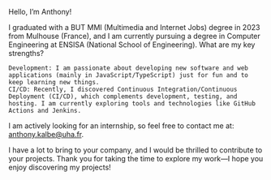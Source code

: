 Hello, I’m Anthony!

I graduated with a BUT MMI (Multimedia and Internet Jobs) degree in 2023 from Mulhouse (France), and I am currently pursuing a degree in Computer Engineering at ENSISA (National School of Engineering).
What are my key strengths?

    Development: I am passionate about developing new software and web applications (mainly in JavaScript/TypeScript) just for fun and to keep learning new things.
    CI/CD: Recently, I discovered Continuous Integration/Continuous Deployment (CI/CD), which complements development, testing, and hosting. I am currently exploring tools and technologies like GitHub Actions and Jenkins.

I am actively looking for an internship, so feel free to contact me at: anthony.kalbe@uha.fr.

I have a lot to bring to your company, and I would be thrilled to contribute to your projects.
Thank you for taking the time to explore my work—I hope you enjoy discovering my projects!

